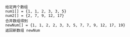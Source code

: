         给定两个数组
        num1[] = {1, 1, 2, 3, 3, 5}
        num2[] = {2, 7, 9, 12, 17}
        合并数组得到
        newNum[] = {1, 1, 2, 2, 3, 3, 5, 7, 7, 9, 12, 17, 19}
        返回新数组 newNum